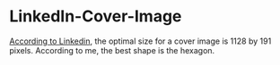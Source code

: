 # LinkedIn-Cover-Image

[According to Linkedin](https://www.linkedin.com/help/linkedin/answer/70781/image-specifications-for-your-linkedin-pages-and-career-pages?lang=en), the optimal size for a cover image is 1128 by 191 pixels. According to me, the best shape is the hexagon.
